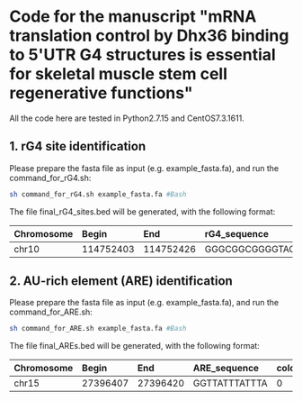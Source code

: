 Code for the manuscript "mRNA translation control by Dhx36 binding to 5'UTR G4 structures is essential for skeletal muscle stem cell regenerative functions"
===
All the code here are tested in Python2.7.15 and CentOS7.3.1611.
## 1. rG4 site identification
Please prepare the fasta file as input (e.g. example_fasta.fa), and run the command_for_rG4.sh:
```Bash
sh command_for_rG4.sh example_fasta.fa #Bash
```
The file final_rG4_sites.bed will be generated, with the following format:

| Chromosome | Begin | End | rG4_sequence | color | strand | rG4_type |
|:----- |:----- |:----- |:----- |:----- |:----- |:----- |
| chr10 | 114752403 | 114752426 | GGGCGGCGGGGTAGCGGCGGCGGG | 0 | - | Bulge |


## 2. AU-rich element (ARE) identification
Please prepare the fasta file as input (e.g. example_fasta.fa), and run the command_for_ARE.sh:
```Bash
sh command_for_ARE.sh example_fasta.fa #Bash
```
The file final_AREs.bed will be generated, with the following format:

| Chromosome | Begin | End | ARE_sequence | color | strand | ARE_class |
|:----- |:----- |:----- |:----- |:----- |:----- |:----- |
| chr15 | 27396407 | 27396420 | GGTTATTTATTTA | 0 | - | Class_two |
